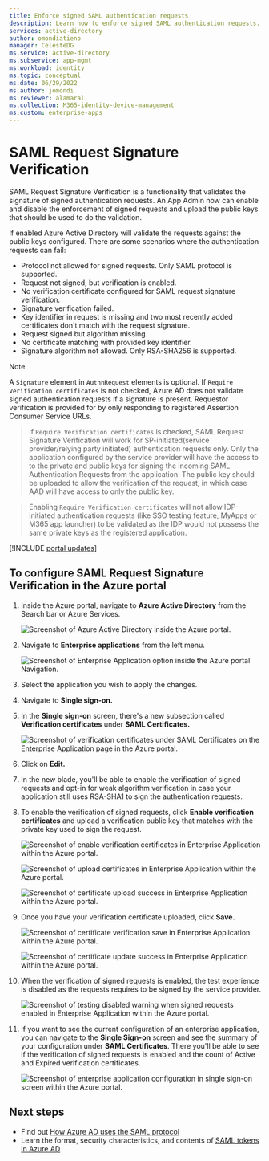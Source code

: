 ```yaml
--- 
title: Enforce signed SAML authentication requests 
description: Learn how to enforce signed SAML authentication requests. 
services: active-directory 
author: omondiatieno
manager: CelesteDG 
ms.service: active-directory 
ms.subservice: app-mgmt 
ms.workload: identity 
ms.topic: conceptual 
ms.date: 06/29/2022 
ms.author: jomondi
ms.reviewer: alamaral
ms.collection: M365-identity-device-management
ms.custom: enterprise-apps
--- 
```



# SAML Request Signature Verification  

SAML Request Signature Verification is a functionality that validates the signature of signed authentication requests. An App Admin now can enable and disable the enforcement of signed requests and upload the public keys that should be used to do the validation.  

If enabled Azure Active Directory will validate the requests against the public keys configured. There are some scenarios where the authentication requests can fail:  

- Protocol not allowed for signed requests. Only SAML protocol is supported.  
- Request not signed, but verification is enabled.  
- No verification certificate configured for SAML request signature verification.  
- Signature verification failed.  
- Key identifier in request is missing and two most recently added certificates don't match with the request signature.  
- Request signed but algorithm missing.  
- No certificate matching with provided key identifier.  
- Signature algorithm not allowed. Only RSA-SHA256 is supported.

> [!NOTE] 
> A `Signature` element in `AuthnRequest` elements is optional. If `Require Verification certificates` is not checked, Azure AD does not validate signed authentication requests if a signature is present. Requestor verification is provided for by only responding to registered Assertion Consumer Service URLs.

>  If `Require Verification certificates` is checked, SAML Request Signature Verification will work for SP-initiated(service provider/relying party initiated) authentication requests only. Only the application configured by the service provider will have the access to to the private and public keys for signing the incoming SAML Authentication Requests from the application. The public key should be uploaded to allow the verification of the request, in which case AAD will have access to only the public key.

> Enabling `Require Verification certificates` will not allow IDP-initiated authentication requests (like SSO testing feature, MyApps or M365 app launcher) to be validated as the IDP would not possess the same private keys as the registered application.

[!INCLUDE [portal updates](../includes/portal-update.md)]

## To configure SAML Request Signature Verification in the Azure portal 

1. Inside the Azure portal, navigate to **Azure Active Directory** from the Search bar or Azure Services. 
    
    ![Screenshot of Azure Active Directory inside the Azure portal.](./media/howto-enforce-signed-saml-authentication/samlsignaturevalidation1.png) 
    
2. Navigate to **Enterprise applications** from the left menu.  
    
    ![Screenshot of Enterprise Application option inside the Azure portal Navigation.](./media/howto-enforce-signed-saml-authentication/samlsignaturevalidation2.png) 
    
3. Select the application you wish to apply the changes.  

4. Navigate to **Single sign-on.**  

5. In the **Single sign-on** screen, there's a new subsection called **Verification certificates** under **SAML Certificates.** 
    
    ![Screenshot of verification certificates under SAML Certificates on the Enterprise Application page in the Azure portal.](./media/howto-enforce-signed-saml-authentication/samlsignaturevalidation3.png) 
    
6. Click on **Edit.**  

7. In the new blade, you'll be able to enable the verification of signed requests and opt-in for weak algorithm verification in case your application still uses RSA-SHA1 to sign the authentication requests.   

8. To enable the verification of signed requests, click **Enable verification certificates** and upload a verification public key that matches with the private key used to sign the request. 
    
    ![Screenshot of enable verification certificates in Enterprise Application within the Azure portal.](./media/howto-enforce-signed-saml-authentication/samlsignaturevalidation4.png) 
    
    ![Screenshot of upload certificates in Enterprise Application within the Azure portal.](./media/howto-enforce-signed-saml-authentication/samlsignaturevalidation5.png) 
    
    ![Screenshot of certificate upload success in Enterprise Application within the Azure portal.](./media/howto-enforce-signed-saml-authentication/samlsignaturevalidation6.png) 

9. Once you have your verification certificate uploaded, click **Save.** 
    
    ![Screenshot of certificate verification save in Enterprise Application within the Azure portal.](./media/howto-enforce-signed-saml-authentication/samlsignaturevalidation7.png) 
       
    ![Screenshot of certificate update success in Enterprise Application within the Azure portal.](./media/howto-enforce-signed-saml-authentication/samlsignaturevalidation8.png) 

10. When the verification of signed requests is enabled, the test experience is disabled as the requests requires to be signed by the service provider.  
    
    ![Screenshot of testing disabled warning when signed requests enabled in Enterprise Application within the Azure portal.](./media/howto-enforce-signed-saml-authentication/samlsignaturevalidation9.png) 
    
11. If you want to see the current configuration of an enterprise application, you can navigate to the **Single Sign-on** screen and see the summary of your configuration under **SAML Certificates**. There you'll be able to see if the verification of signed requests is enabled and the count of Active and Expired verification certificates. 
    
    ![Screenshot of enterprise application configuration in single sign-on screen within the Azure portal.](./media/howto-enforce-signed-saml-authentication/samlsignaturevalidation10.png) 

## Next steps  

* Find out [How Azure AD uses the SAML protocol](../develop/active-directory-saml-protocol-reference.md) 
* Learn the format, security characteristics, and contents of [SAML tokens in Azure AD](../develop/reference-saml-tokens.md) 